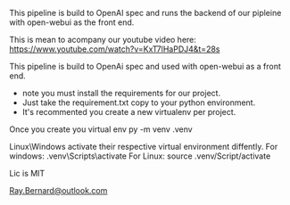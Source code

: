 This pipeline is build to OpenAI spec and runs the backend of our pipleine with open-webui as the front end.

This is mean to acompany our youtube video here: https://www.youtube.com/watch?v=KxT7lHaPDJ4&t=28s

This pipeline is build to OpenAi spec and used with open-webui as a front end.

* note you must install the requirements for our project.
* Just take the requirement.txt copy to your python environment.
* It's recommented you create a new virtualenv per project.

Once you create you virtual env
py -m venv .venv 

Linux\Windows activate their respective virtual environment diffently.
For windows:
.venv\Scripts\activate
For Linux:
source .venv/Script/activate


Lic is MIT

Ray.Bernard@outlook.com

